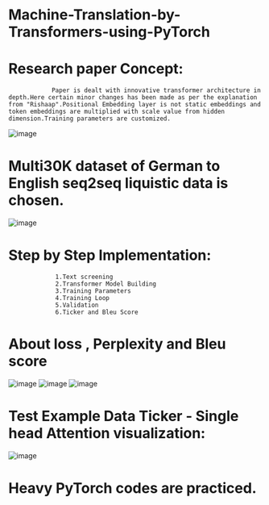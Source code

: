 # Machine-Translation-by-Transformers-using-PyTorch
# Research paper Concept:
                Paper is dealt with innovative transformer architecture in depth.Here certain minor changes has been made as per the explanation from "Rishaap".Positional Embedding layer is not static embeddings and token embeddings are multiplied with scale value from hidden dimension.Training parameters are customized.
  ![image](https://user-images.githubusercontent.com/82649993/124318293-0deac880-db96-11eb-8ff1-df33c8b019b9.png)
              
# Multi30K dataset of German to English seq2seq liquistic data is chosen.
![image](https://user-images.githubusercontent.com/82649993/124318407-3b377680-db96-11eb-8d53-5fdb09b5ae63.png)

# Step by Step Implementation:
                 1.Text screening
                 2.Transformer Model Building
                 3.Training Parameters
                 4.Training Loop
                 5.Validation
                 6.Ticker and Bleu Score

# About loss , Perplexity and Bleu score
![image](https://user-images.githubusercontent.com/82649993/124318741-be58cc80-db96-11eb-9e81-6d4369488302.png)
![image](https://user-images.githubusercontent.com/82649993/124318795-d3cdf680-db96-11eb-9e58-db7960462282.png)
![image](https://user-images.githubusercontent.com/82649993/124318896-00820e00-db97-11eb-9db7-afeb525d677d.png)

# Test Example Data Ticker - Single head Attention visualization:
![image](https://user-images.githubusercontent.com/82649993/124319105-5ce52d80-db97-11eb-8a56-154237d3e7a9.png)

# Heavy PyTorch codes are practiced.

